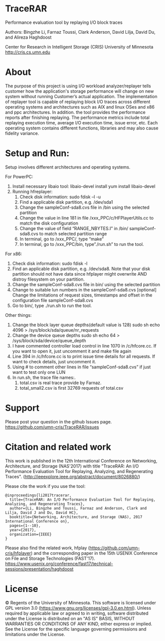 TraceRAR
========

Performance evaluation tool by replaying I/O block traces

Authors: Bingzhe Li, Farnaz Toussi, Clark Anderson, David Lilja, David Du, and Alireza Haghdoost

Center for Research in Intelligent Storage (CRIS)
University of Minnesota
http://cris.cs.umn.edu

About
========

The purpose of this project is using I/O workload analyzer/replayer tells customer how the application's storage performance will change on new system without running Customer’s actual application. The implementation of replayer tool is capable of replaying block I/O traces across different operating systems and architectures such as AIX and linux OSes and x86 and ppc architectures. In addition. the tool provides the performance reports after finishing replaying. The performance metrics include total replaying execution time, average I/O execution time, issue error, etc. Each operating system contains different functions, libraries and may also cause fidelity variance. 


Setup and Run:
========
Setup involves different architectures and operating systems.

For PowerPC:
1.	Install necessary libaio tool:
libaio-devel install
	yum install libaio-devel
2.	Running hfreplayer:
      1.	Check disk information:
      sudo fdisk –l -u
      2.	Find a applicable disk partition, e.g. /dev/sda1
      3.	Change the sampleConf-sda8.cvs file in /bin using the selected partition
      4.	Change the value in line 181 in file /xxx_PPC/c/HFPlayerUtils.cc to match the disk configuration
      5.	Change the value of field “RANGE_NBYTES.I” in /bin/ sampleConf-sda8.cvs to match selected partition range
      6.	In terminal, go to /xxx_PPC/, type “make”
      7.	In terminal, go to /xxx_PPC/bin, type”./run.sh” to run the tool.

For x86:
1. Check disk information: sudo fdisk -l
2. Find an applicable disk partition, e.g. /dev/sda8. Note that your disk partition should not have data since hfplayer might overwrite AND distroy filesystem on your partition.
3. Change the sampleConf-sda8.cvs file in bin/ using the selected partition
4. Change to suitable lun numbers in the sampleConf-sda8.cvs
[optional] Change the limitations of request sizes, timestamps and offset in the configuration file sampleConf-sda8.cvs
5. Go to bin/, type ./run.sh to run the tool.


Other things:
1.	Change the block layer queue depths(default value is 128)
sudo sh
echo 4096 >  /sys/block/sda/queue/nr_requests
2.	Change the device queue depths
sudo sh
echo 64 > /sys/block/sda/device/queue_depth
3.	I have commented controller load control in line 1070 in /c/hfcore.cc. If you want to open it, just uncomment it and make file again
4.	Line 394 in /c/hfcore.cc is to print issue time details for all requests. If want to check details, just uncomment it.
5.	Using # to comment other lines in file “sampleConf-sda8.cvs” if just want to test only one LUN
6.	In run.sh, the trace file names:.
      1.	total.csv is real trace provide by Farnaz.
      2.	total_small2.csv is first 32769 requests of total.csv




Support
=======
Please post your question in the github Issues page. 
https://github.com/umn-cris/TraceRAR/issues


Citation and related work
=========
This work is published in the 12th International Conference on Networking, Architecture, and Storage (NAS'2017) with title "TraceRAR: An I/O Performance Evaluation Tool for Replaying, Analyzing, and Regenerating Traces". (http://ieeexplore.ieee.org/abstract/document/8026880/)

Please cite the work if you use the tool:
```
@inproceedings{li2017tracerar,
  title={TraceRAR: An I/O Performance Evaluation Tool for Replaying, Analyzing, and Regenerating Traces},
  author={Li, Bingzhe and Toussi, Farnaz and Anderson, Clark and Lilja, David J and Du, David HC},
  booktitle={Networking, Architecture, and Storage (NAS), 2017 International Conference on},
  pages={1--10},
  year={2017},
  organization={IEEE}
}
```
Please also find the related work, hfplay (https://github.com/umn-cris/hfplayer) and the corresponding paper in the 15th USENIX Conference on File and Storage Technologies (FAST'17). https://www.usenix.org/conference/fast17/technical-sessions/presentation/haghdoost

License
=======
© Regents of the University of Minnesota. This software is licensed under GPL version 3.0 (https://www.gnu.org/licenses/gpl-3.0.en.html).
Unless required by applicable law or agreed to in writing, software distributed under the License is distributed on an "AS IS" BASIS, WITHOUT WARRANTIES OR CONDITIONS OF ANY KIND, either express or implied. See the License for the specific language governing permissions and limitations under the License.


